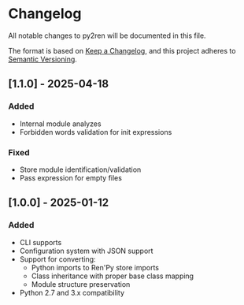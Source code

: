 # Changelog

All notable changes to py2ren will be documented in this file.

The format is based on [Keep a Changelog](https://keepachangelog.com/en/1.0.0/),
and this project adheres to [Semantic Versioning](https://semver.org/spec/v2.0.0.html).

## [1.1.0] - 2025-04-18
### Added
- Internal module analyzes
- Forbidden words validation for init expressions

### Fixed
- Store module identification/validation
- Pass expression for empty files

## [1.0.0] - 2025-01-12

### Added
- CLI supports
- Configuration system with JSON support
- Support for converting:
  - Python imports to Ren'Py store imports
  - Class inheritance with proper base class mapping
  - Module structure preservation
- Python 2.7 and 3.x compatibility

[1.0]: https://github.com/username/py2ren/releases/tag/v1.0.0